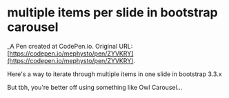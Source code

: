 # multiple items per slide in bootstrap carousel
 _A Pen created at CodePen.io. Original URL: [https://codepen.io/mephysto/pen/ZYVKRY](https://codepen.io/mephysto/pen/ZYVKRY).

 Here's a way to iterate through multiple items in one slide in bootstrap 3.3.x

But tbh, you're better off using something like Owl Carousel...